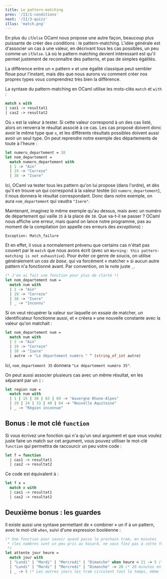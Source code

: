 ```yaml
---
title: Le pattern-matching
prev: '/II/1-conditions'
next: '/II/3-quizz'
illus: 'match.png'
---
```


En plus du `if`/`else` OCaml nous propose une autre façon, beaucoup plus puissante de
créer des conditions : le pattern-matching. L'idée générale est d'associer un cas à une valeur,
en décrivant tous les cas possibles, un peu comme un `if`/`else`. Là où le pattern matching devient intéressant
est qu'il permet justement de reconnaître des patterns, et pas de simples égalités.

La différence entre un « pattern » et une égalité classique peut sembler floue pour l'instant, mais dès que
nous aurons vu comment créer nos propres types vous comprendrez très bien la différence.

La syntaxe du pattern-matching en OCaml utilise les mots-clés `match` et `with` :

```ocaml
match x with
| cas1 -> resultat1
| cas2 -> resultat2
```

Où `x` est la valeur à tester. Si cette valeur correspond à un des cas listé, alors on renverra le résultat associé à ce cas.
Les cas proposé doivent donc avoir le même type que `x`, et les différents résultats possibles doivent aussi avoir un seul type.
On peut reprendre notre exemple des départements de toute à l'heure :

```ocaml
let numero_departement = 38
let nom_departement =
  match numero_departement with
  | 1 -> "Ain"
  | 19 -> "Correze"
  | 38 -> "Isere"
```

Ici, OCaml va tester tous les pattern qu'on lui propose (dans l'ordre), et dès qu'il en trouve un qui correspond à la valeur
testée (ici `numero_departement`), il nous donnera le résultat correspondant. Donc dans notre exemple, on aura `nom_departement`
qui vaudra `"Isere"`.

Maintenant, imaginez le même exemple qu'au dessus, mais avec un numéro de département qui vaille `35` à la place de `38`.
Que va-t-il se passer ? OCaml nous affiche une erreur, mais quand on lance notre programme, pas au moment de la
compilation (on appelle ces erreurs des *exceptions*) :

```
Exception: Match_failure
```

Et en effet, il vous a normalement prévenu que certains cas n'était pas couvert par le `match` que nous avons
écrit (avec un `Warning: this pattern-matching is not exhaustive`). Pour éviter ce genre de soucis, on utilise
généralement un *cas de base*, qui va forcément « matcher » si aucun autre pattern n'a fonctionné avant.
Par convention, on le note juste `_`.

```ocaml
(* J'en ai fait une fonction pour plus de clarté *)
let nom_departement num =
  match num with
  | 1 -> "Ain"
  | 19 -> "Correze"
  | 38 -> "Isere"
  | _ -> "Inconnu"
```

Si on veut récupérer la valeur sur laquelle on essaie de matcher,
un identificateur fonctionne aussi, et « créera » une nouvelle constante avec la valeur qu'on matchait :

```ocaml
let nom_departement num =
  match num with
  | 1 -> "Ain"
  | 19 -> "Correze"
  | 38 -> "Isere"
  | autre -> "Le département numéro " ^ (string_of_int autre)
```

Ici, `nom_departement 35` donnera `"Le département numéro 35"`.

On peut aussi associer plusieurs cas avec un même résultat, en les séparant par un `|` :

```ocaml
let region num =
  match num with
  | 1 | 15 | 38 | 63 | 69 -> "Auvergne Rhone-Alpes"
  | 19 | 24 | 33 | 40 | 64 -> "Nouvelle Aquitaine"
  | _ -> "Région inconnue"
```

## Bonus : le mot clé `function`

Si vous écrivez une fonction qui n'a qu'un seul argument et que vous voulez juste faire un match sur cet argument,
vous pouvez utiliser le mot-clé `function` qui permettra de raccourcir un peu votre code :

```ocaml
let f = function
  | cas1 -> resultat1
  | cas2 -> resultat2
```

Ce code est équivalent à :

```ocaml
let f x =
  match x with
  | cas1 -> resultat1
  | cas2 -> resultat2
```

## Deuxième bonus : les guardes

Il existe aussi une syntaxe permettant de « combiner » un if à un pattern, avec le mot-clé `when`,
suivi d'une expression booléenne :

```ocaml
(* Une fonction pour savoir quand passe le prochain tram, en minutes
 * (les nombres sont un peu pris au hasard, ne vous fiez pas à cette fonction quand vous attendez un tram)
 *)
let attente jour heure =
  match jour with
  | "Lundi" | "Mardi" | "Mercredi" | "Dimanche" when heure < 21 -> 5 (* 5 minutes en journée *)
  | "Lundi" | "Mardi" | "Mercredi" | "Dimanche" -> 20 (* 20 minutes en soirée *)
  | _ -> 5 (* Les autres jours les tram circulent tout le temps, même le soir *)
```
